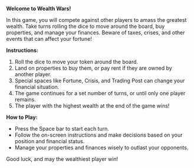 **Welcome to Wealth Wars!**

In this game, you will compete against other players to amass the greatest wealth. Take turns rolling the dice to move around the board, buy properties, and manage your finances. Beware of taxes, crises, and other events that can affect your fortune!

**Instructions:**
1. Roll the dice to move your token around the board.
2. Land on properties to buy them, or pay rent if they are owned by another player.
3. Special spaces like Fortune, Crisis, and Trading Post can change your financial situation.
4. The game continues for a set number of turns, or until only one player remains.
5. The player with the highest wealth at the end of the game wins!

**How to Play:**
- Press the Space bar to start each turn.
- Follow the on-screen instructions and make decisions based on your position and financial status.
- Manage your properties and finances wisely to outlast your opponents.

Good luck, and may the wealthiest player win!
